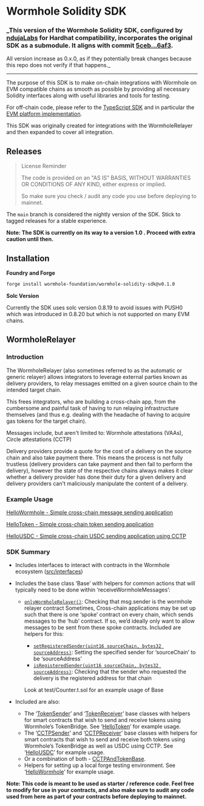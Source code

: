 # Wormhole Solidity SDK


### _This version of the Wormhole Solidity SDK, configured by [ndujaLabs](https://ndujalabs.com) for Hardhat compatibility, incorporates the original SDK as a submodule. It aligns with commit [5ceb...6af3](https://github.com/wormhole-foundation/wormhole-solidity-sdk/tree/5ceb830840314e07196e8aa19f236dd1641c6af3).  
All version increase as 0.x.0, as if they potentially break changes because this repo does not verify if that happens._

---



The purpose of this SDK is to make on-chain integrations with Wormhole on EVM compatible chains as smooth as possible by providing all necessary Solidity interfaces along with useful libraries and tools for testing.

For off-chain code, please refer to the [TypeScript SDK](https://github.com/wormhole-foundation/wormhole-sdk-ts) and in particular the [EVM platform implementation](https://github.com/wormhole-foundation/wormhole-sdk-ts/tree/main/platforms/evm).

This SDK was originally created for integrations with the WormholeRelayer and then expanded to cover all integration.

## Releases

> License Reminder
>
> The code is provided on an "AS IS" BASIS, WITHOUT WARRANTIES OR CONDITIONS OF ANY KIND, either express or implied.
>
> So make sure you check / audit any code you use before deploying to mainnet.

The `main` branch is considered the nightly version of the SDK. Stick to tagged releases for a stable experience.

**Note: The SDK is currently on its way to a version 1.0 . Proceed with extra caution until then.**

## Installation

**Foundry and Forge**

```bash
forge install wormhole-foundation/wormhole-solidity-sdk@v0.1.0
```

**Solc Version**

Currently the SDK uses solc version 0.8.19 to avoid issues with PUSH0 which was introduced in 0.8.20 but which is not supported on many EVM chains.

## WormholeRelayer

### Introduction

The WormholeRelayer (also sometimes referred to as the automatic or generic relayer) allows integrators to leverage external parties known as delivery providers, to relay messages emitted on a given source chain to the intended target chain.

This frees integrators, who are building a cross-chain app, from the cumbersome and painful task of having to run relaying infrastructure themselves (and thus e.g. dealing with the headache of having to acquire gas tokens for the target chain).

Messages include, but aren't limited to: Wormhole attestations (VAAs), Circle attestations (CCTP)

Delivery providers provide a quote for the cost of a delivery on the source chain and also take payment there. This means the process is not fully trustless (delivery providers can take payment and then fail to perform the delivery), however the state of the respective chains always makes it clear whether a delivery provider has done their duty for a given delivery and delivery providers can't maliciously manipulate the content of a delivery.

### Example Usage

[HelloWormhole - Simple cross-chain message sending application](https://github.com/wormhole-foundation/hello-wormhole)

[HelloToken - Simple cross-chain token sending application](https://github.com/wormhole-foundation/hello-token)

[HelloUSDC - Simple cross-chain USDC sending application using CCTP](https://github.com/wormhole-foundation/hello-usdc)

### SDK Summary

- Includes interfaces to interact with contracts in the Wormhole ecosystem ([src/interfaces](https://github.com/wormhole-foundation/wormhole-solidity-sdk/tree/main/src/interfaces))
- Includes the base class ‘Base’ with helpers for common actions that will typically need to be done within ‘receiveWormholeMessages’:
  - [`onlyWormholeRelayer()`](https://github.com/wormhole-foundation/wormhole-solidity-sdk/blob/main/src/WormholeRelayer/Base.sol#L9): Checking that msg.sender is the wormhole relayer contract
    Sometimes, Cross-chain applications may be set up such that there is one ‘spoke’ contract on every chain, which sends messages to the ‘hub’ contract. If so, we’d ideally only want to allow messages to be sent from these spoke contracts. Included are helpers for this:
    
    - [`setRegisteredSender(uint16 sourceChain, bytes32 sourceAddress)`](https://github.com/wormhole-foundation/wormhole-solidity-sdk/blob/main/src/WormholeRelayer/Base.sol#L45): Setting the specified sender for ‘sourceChain’ to be ‘sourceAddress’
    - [`isRegisteredSender(uint16 sourceChain, bytes32 sourceAddress)`](https://github.com/wormhole-foundation/wormhole-solidity-sdk/blob/main/src/WormholeRelayer/Base.sol#L30): Checking that the sender who requested the delivery is the registered address for that chain
    
    Look at test/Counter.t.sol for an example usage of Base
    
- Included are also:
  - The ‘[TokenSender](https://github.com/wormhole-foundation/wormhole-solidity-sdk/blob/main/src/WormholeRelayer/TokenBase.sol#L24)’ and ‘[TokenReceiver](https://github.com/wormhole-foundation/wormhole-solidity-sdk/blob/main/src/WormholeRelayer/TokenBase.sol#L158)’ base classes with helpers for smart contracts that wish to send and receive tokens using Wormhole’s TokenBridge. See ‘[HelloToken](https://github.com/wormhole-foundation/hello-token)’ for example usage.
  - The ‘[CCTPSender](https://github.com/wormhole-foundation/wormhole-solidity-sdk/blob/main/src/WormholeRelayer/CCTPBase.sol#L59)’ and ‘[CCTPReceiver](https://github.com/wormhole-foundation/wormhole-solidity-sdk/blob/main/src/WormholeRelayer/CCTPBase.sol#L177)’ base classes with helpers for smart contracts that wish to send and receive both tokens using Wormhole’s TokenBridge as well as USDC using CCTP. See ‘[HelloUSDC](https://github.com/wormhole-foundation/hello-usdc)’ for example usage.
  - Or a combination of both - [CCTPAndTokenBase](https://github.com/wormhole-foundation/wormhole-solidity-sdk/blob/main/src/WormholeRelayer/CCTPAndTokenBase.sol).
  - Helpers for setting up a local forge testing environment. See ‘[HelloWormhole](https://github.com/wormhole-foundation/hello-wormhole)’ for example usage.

**Note: This code is meant to be used as starter / reference code. Feel free to modify for use in your contracts, and also make sure to audit any code used from here as part of your contracts before deploying to mainnet.**
